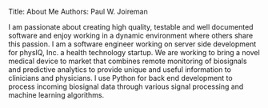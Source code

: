 Title: About Me
Authors: Paul W. Joireman

I am passionate about creating high quality, testable and well documented
software and enjoy working in a dynamic environment where others share this
passion.  I am a software engineer working on server side development for 
physIQ, Inc. a health technology startup. We are working to bring a novel
medical device to market that combines remote monitoring of biosignals and
predictive analytics to provide unique and useful information to clinicians and
physicians.  I use Python for back end development to process incoming biosignal
data through various signal processing and machine learning algorithms.

